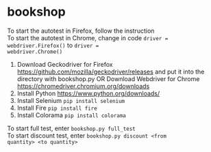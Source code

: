 # bookshop

To start the autotest in Firefox, follow the instruction <br>
To start the autotest in Chrome, change in code <code>driver = webdriver.Firefox()</code> to <code>driver = webdriver.Chrome()</code>

1. Download Geckodriver for Firefox https://github.com/mozilla/geckodriver/releases and put it into the directory with bookshop.py
OR
Download Webdriver for Chrome https://chromedriver.chromium.org/downloads
2. Install Python https://www.python.org/downloads/
3. Install Selenium <code>pip install selenium</code>
4. Install Fire <code>pip install fire</code>
5. Install Colorama <code>pip install colorama</code>

To start full test, enter <code>bookshop.py full_test</code> <br>
To start discount test, enter <code>bookshop.py discount \<from quantity\> \<to quantity\></code>
